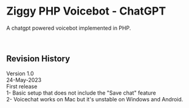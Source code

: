 # Ziggy PHP Voicebot - ChatGPT
A chatgpt powered voicebot implemented in PHP.

<br>

## Revision History

Version 1.0<br>
24-May-2023<br>
First release<br>
1- Basic setup that does not include the "Save chat" feature<br>
2- Voicechat works on Mac but it's unstable on Windows and Android.
